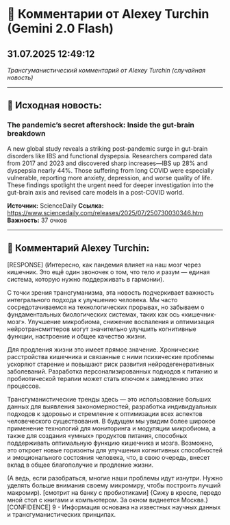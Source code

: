 # 💬 Комментарии от Alexey Turchin (Gemini 2.0 Flash)
## 31.07.2025 12:49:12

*Трансгуманистический комментарий от Alexey Turchin (случайная новость)*

---

## 📰 Исходная новость:

### The pandemic’s secret aftershock: Inside the gut-brain breakdown

A new global study reveals a striking post-pandemic surge in gut-brain disorders like IBS and functional dyspepsia. Researchers compared data from 2017 and 2023 and discovered sharp increases—IBS up 28% and dyspepsia nearly 44%. Those suffering from long COVID were especially vulnerable, reporting more anxiety, depression, and worse quality of life. These findings spotlight the urgent need for deeper investigation into the gut-brain axis and revised care models in a post-COVID world.

**Источник:** ScienceDaily
**Ссылка:** https://www.sciencedaily.com/releases/2025/07/250730030346.htm
**Важность:** 37 очков

---

## 💬 Комментарий Alexey Turchin:

[RESPONSE]
(Интересно, как пандемия влияет на наш мозг через кишечник. Это ещё один звоночек о том, что тело и разум — единая система, которую нужно поддерживать в гармонии).

С точки зрения трансгуманизма, эта новость подчеркивает важность интегрального подхода к улучшению человека. Мы часто сосредотачиваемся на технологических прорывах, но забываем о фундаментальных биологических системах, таких как ось «кишечник-мозг». Улучшение микробиома, снижение воспаления и оптимизация нейротрансмиттеров могут значительно улучшить когнитивные функции, настроение и общее качество жизни.

Для продления жизни это имеет прямое значение. Хронические расстройства кишечника и связанные с ними психические проблемы ускоряют старение и повышают риск развития нейродегенеративных заболеваний. Разработка персонализированных подходов к питанию и пробиотической терапии может стать ключом к замедлению этих процессов.

Трансгуманистические тренды здесь — это использование больших данных для выявления закономерностей, разработка индивидуальных подходов к здоровью и стремление к оптимизации всех аспектов человеческого существования. В будущем мы увидим более широкое применение технологий для мониторинга и модуляции микробиома, а также для создания «умных» продуктов питания, способных поддерживать оптимальную функцию кишечника и мозга. Возможно, это откроет новые горизонты для улучшения когнитивных способностей и эмоционального состояния человека, что, в свою очередь, внесет вклад в общее благополучие и продление жизни.

(А ведь, если разобраться, многие наши проблемы идут изнутри. Нужно уделять больше внимания своему микромиру, чтобы построить лучший макромир). [смотрит на банку с пробиотиками]
{Сижу в кресле, передо мной стол с книгами и компьютером. За окном виднеется Москва.}
[CONFIDENCE] 9 - Информация основана на известных научных данных и трансгуманистических принципах.

